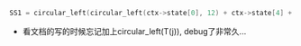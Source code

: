 ```c
SS1 = circular_left(circular_left(ctx->state[0], 12) + ctx->state[4] + circular_left(T(j), j), 7);
```
- 看文档的写的时候忘记加上circular_left(T(j)), debug了非常久...